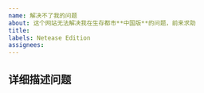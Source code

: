 ```yaml
---
name: 解决不了我的问题
about: 这个网站无法解决我在生存都市**中国版**的问题，前来求助
title:
labels: Netease Edition
assignees:
---
```

## 详细描述问题
